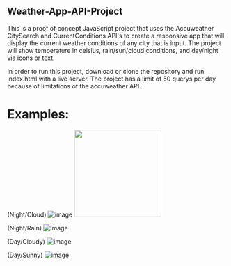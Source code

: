 ## Weather-App-API-Project
This is a proof of concept JavaScript project that uses the Accuweather CitySearch and CurrentConditions API's to create a responsive app that will display the current weather conditions of any city that is input. The project will show temperature in celsius, rain/sun/cloud conditions, and day/night via icons or text.

In order to run this project, download or clone the repository and run index.html with a live server. The project has a limit of 50 querys per day because of limitations of the accuweather API.

# Examples:

(Night/Cloud)
![image](https://user-images.githubusercontent.com/85897343/183460749-6a81587c-e9bc-4b8f-b7f2-3ba2b40f6642.png)
<img src="https://user-images.githubusercontent.com/85897343/183460749-6a81587c-e9bc-4b8f-b7f2-3ba2b40f6642.png" width = 200 height = 200/>

(Night/Rain)
![image](https://user-images.githubusercontent.com/85897343/183460003-8fae47b6-0066-4c29-a65a-09fb8f0c7baf.png)

(Day/Cloudy)
![image](https://user-images.githubusercontent.com/85897343/183460395-123a5d09-946d-412d-869e-38673ce2e372.png)

(Day/Sunny)
![image](https://user-images.githubusercontent.com/85897343/183460490-2103b21f-e9f2-46db-9de5-cf48186c3b51.png)
